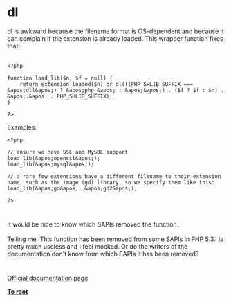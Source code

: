 # dl



dl is awkward because the filename format is OS-dependent and because it can complain if the extension is already loaded. This wrapper function fixes that:<br><br>

```
<?php

function load_lib($n, $f = null) {
    return extension_loaded($n) or dl(((PHP_SHLIB_SUFFIX === &apos;dll&apos;) ? &apos;php_&apos; : &apos;&apos;) . ($f ? $f : $n) . &apos;.&apos; . PHP_SHLIB_SUFFIX);
}

?>
```


Examples:



```
<?php

// ensure we have SSL and MySQL support
load_lib(&apos;openssl&apos;);
load_lib(&apos;mysql&apos;);

// a rare few extensions have a different filename to their extension name, such as the image (gd) library, so we specify them like this:
load_lib(&apos;gd&apos;, &apos;gd2&apos;);

?>
```
  

#

It would be nice to know which SAPIs removed the function. <br><br>Telling me &apos;This function has been removed from some SAPIs in PHP 5.3.&apos; is pretty much useless and I feel mocked. Or do the writers of the documentation don&apos;t know from which SAPIs it has been removed?  

#

[Official documentation page](https://www.php.net/manual/en/function.dl.php)

**[To root](/README.md)**